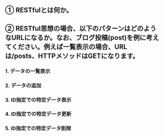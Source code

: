 ## ① RESTfulとは何か。


## ② RESTful思想の場合、以下のパターンはどのようなURLになるか。なお、ブログ投稿(post)を例に考えてください。例えば一覧表示の場合、URLは/posts、HTTPメソッドはGETになります。

### 1. データの一覧表示

### 2. データの追加

### 3. ID指定での特定データ表示

### 4. ID指定での特定データ更新

### 5. ID指定での特定データ削除
